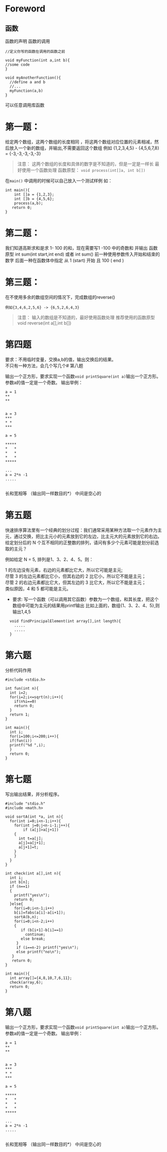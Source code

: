 # Foreword
## 函数
函数的声明
函数的调用
`````
//定义你写的函数在调用的函数之前

void myFunction(int a,int b){
//some code
}

void myAnotherFunction(){
  //define a and b
  //...
  myFunction(a,b)
}
`````


可以任意调用库函数
# 第一题：
给定两个数组，这两个数组的长度相同 ，将这两个数组对应位置的元素相减，然后放入一个新的数组，并输出,不需要返回这个数组
例如
 {1,2,3,4,5} - {4,5,6,7,8} = {-3,-3,-3,-3,-3}

> 注意： 这两个数组的长度和具体的数字是不知道的，但是一定是一样长
最好使用一个函数处理
函数原型： ``void process(int[]a, int b[]) ``

在``main()`` 中调用的时候可以自己放入一个测试样例 如：


```
int main(){
    int []a = {1,2,3};
    int []b = {4,5,6};
    process(a,b);
   return 0;
}
```

# 第二题：
我们知道高斯求和是求 1- 100 的和，现在需要写1 -100 中的奇数和 并输出
函数原型 int sum(int start,int end) 或者 int sum()
前一种使用参数传入开始和结束的数字 后面一种在函数体中指定 从 1 (start) 开始 且 100 ( end )

# 第三题：
在不使用多余的数组空间的情况下，完成数组的reverse()
```
例如{3,4,6,2,5,6} -> {6,5,2,6,4,3}
```
> 注意： 输入的数组是不知道的，最好使用函数处理
> 推荐使用的函数原型 void reverse(int a[],int b[])

# 第四题
要求：不用临时变量，交换a,b的值，输出交换后的结果。  
不只有一种方法，会几个写几个# 第八题

输出一个正方形，要求实现一个函数``void printSquare(int a)``输出一个正方形。 参数a的值一定是一个奇数。
输出举例：
```
a = 1
**
**


a = 3
***
* *
***

a = 5

*****
*   *
*   *
*   *
*****

...
a = 2*n -1 
.....


```


长和宽相等 （输出同一样数目的*） 中间是空心的


# 第五题

快速排序算法里有一个经典的划分过程：我们通常采用某种方法取一个元素作为主元，通过交换，把比主元小的元素放到它的左边，比主元大的元素放到它的右边。 给定划分后的 N 个互不相同的正整数的排列，请问有多少个元素可能是划分前选取的主元？

例如给定  N = 5, 排列是1、3、2、4、5。则：

1 的左边没有元素，右边的元素都比它大，所以它可能是主元;  
尽管 3 的左边元素都比它小，但其右边的 2 比它小，所以它不能是主元；  
尽管 2 的右边元素都比它大，但其左边的 3 比它大，所以它不能是主元；  
类似原因，4 和 5 都可能是主元。

- 要求:
写一个函数（可以调用其它函数）参数为一个数组，和其长度，把这个数组中可能为主元的结果用printf输出
比如上面的，数组{1、3、2、4、5},则输出1,4,5

```
  void findPrincipalElement(int array[],int length){
    .....
    .....
  }
```

# 第六题

分析代码作用

```
#include <stdio.h>

int fun(int n){
  int i=2;	
  for(i=2;i<=sqrt(n);i++){
    if(n%i==0)			
    return 0;	
  }
  return 1;	
}

int main(){
  int i;
  for(i=100;i<=200;i++){
  if(fun(i))		
  printf("%d ",i);	
  }	
  return 0;
}

```

# 第七题

写出输出结果，并分析程序。
```
#include "stdio.h"
#include <math.h>

void sortA(int *a, int n){
  for(int i=0;i<n-1;i++){
    for(int j=0;j<n-i-1;j++){
        if (a[j]>a[j+1])
	{
	  int t=a[j];
	  a[j]=a[j+1];
	  a[j+1]=t;
	}
    }
  }
}

int check(int a[],int n){
  int i;
  int b[n];
  if (n==1)
  {
    printf("yes\n");
    return 0;
  }else{
    for(i=0;i<n-1;i++)
    b[i]=fabs(a[i]-a[i+1]);
    sortA(b,n);
    for(i=0;i<n-2;i++)
    {
       if (b[i+1]-b[i]==1)
         continue;
       else break;
     }
     if (i==n-2) printf("yes\n");
     else printf("no\n");
   }
   return 0;
}

int main(){
  int array[]={4,8,10,7,6,11};
  check(array,6);
  return 0;
}
```
# 第八题

输出一个正方形，要求实现一个函数``void printSquare(int a)``输出一个正方形。 参数a的值一定是一个奇数。
输出举例：
```
a = 1
**
**


a = 3
***
* *
***

a = 5

*****
*   *
*   *
*   *
*****

...
a = 2*n -1 
.....


```


长和宽相等 （输出同一样数目的*） 中间是空心的
